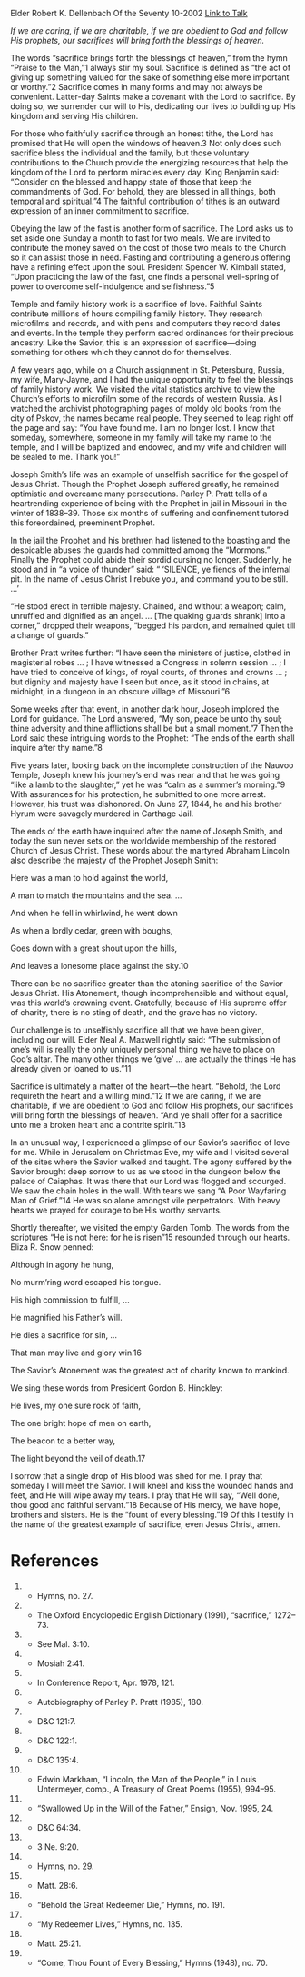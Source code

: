 Elder Robert K. Dellenbach
Of the Seventy
10-2002
[Link to Talk](https://www.churchofjesuschrist.org/study/general-conference/2002/10/sacrifice-brings-forth-the-blessings-of-heaven?lang=eng)

_If we are caring, if we are charitable, if we are obedient to God and follow His prophets, our sacrifices will bring forth the blessings of heaven._

The words “sacrifice brings forth the blessings of heaven,” from the hymn “Praise to the Man,”1 always stir my soul. Sacrifice is defined as “the act of giving up something valued for the sake of something else more important or worthy.”2 Sacrifice comes in many forms and may not always be convenient. Latter-day Saints make a covenant with the Lord to sacrifice. By doing so, we surrender our will to His, dedicating our lives to building up His kingdom and serving His children.

For those who faithfully sacrifice through an honest tithe, the Lord has promised that He will open the windows of heaven.3 Not only does such sacrifice bless the individual and the family, but those voluntary contributions to the Church provide the energizing resources that help the kingdom of the Lord to perform miracles every day. King Benjamin said: “Consider on the blessed and happy state of those that keep the commandments of God. For behold, they are blessed in all things, both temporal and spiritual.”4 The faithful contribution of tithes is an outward expression of an inner commitment to sacrifice.

Obeying the law of the fast is another form of sacrifice. The Lord asks us to set aside one Sunday a month to fast for two meals. We are invited to contribute the money saved on the cost of those two meals to the Church so it can assist those in need. Fasting and contributing a generous offering have a refining effect upon the soul. President Spencer W. Kimball stated, “Upon practicing the law of the fast, one finds a personal well-spring of power to overcome self-indulgence and selfishness.”5

Temple and family history work is a sacrifice of love. Faithful Saints contribute millions of hours compiling family history. They research microfilms and records, and with pens and computers they record dates and events. In the temple they perform sacred ordinances for their precious ancestry. Like the Savior, this is an expression of sacrifice—doing something for others which they cannot do for themselves.

A few years ago, while on a Church assignment in St. Petersburg, Russia, my wife, Mary-Jayne, and I had the unique opportunity to feel the blessings of family history work. We visited the vital statistics archive to view the Church’s efforts to microfilm some of the records of western Russia. As I watched the archivist photographing pages of moldy old books from the city of Pskov, the names became real people. They seemed to leap right off the page and say: “You have found me. I am no longer lost. I know that someday, somewhere, someone in my family will take my name to the temple, and I will be baptized and endowed, and my wife and children will be sealed to me. Thank you!”

Joseph Smith’s life was an example of unselfish sacrifice for the gospel of Jesus Christ. Though the Prophet Joseph suffered greatly, he remained optimistic and overcame many persecutions. Parley P. Pratt tells of a heartrending experience of being with the Prophet in jail in Missouri in the winter of 1838–39. Those six months of suffering and confinement tutored this foreordained, preeminent Prophet.

In the jail the Prophet and his brethren had listened to the boasting and the despicable abuses the guards had committed among the “Mormons.” Finally the Prophet could abide their sordid cursing no longer. Suddenly, he stood and in “a voice of thunder” said: “ ‘SILENCE, ye fiends of the infernal pit. In the name of Jesus Christ I rebuke you, and command you to be still. …’

“He stood erect in terrible majesty. Chained, and without a weapon; calm, unruffled and dignified as an angel. … [The quaking guards shrank] into a corner,” dropped their weapons, “begged his pardon, and remained quiet till a change of guards.”

Brother Pratt writes further: “I have seen the ministers of justice, clothed in magisterial robes … ; I have witnessed a Congress in solemn session … ; I have tried to conceive of kings, of royal courts, of thrones and crowns … ; but dignity and majesty have I seen but once, as it stood in chains, at midnight, in a dungeon in an obscure village of Missouri.”6

Some weeks after that event, in another dark hour, Joseph implored the Lord for guidance. The Lord answered, “My son, peace be unto thy soul; thine adversity and thine afflictions shall be but a small moment.”7 Then the Lord said these intriguing words to the Prophet: “The ends of the earth shall inquire after thy name.”8

Five years later, looking back on the incomplete construction of the Nauvoo Temple, Joseph knew his journey’s end was near and that he was going “like a lamb to the slaughter,” yet he was “calm as a summer’s morning.”9 With assurances for his protection, he submitted to one more arrest. However, his trust was dishonored. On June 27, 1844, he and his brother Hyrum were savagely murdered in Carthage Jail.

The ends of the earth have inquired after the name of Joseph Smith, and today the sun never sets on the worldwide membership of the restored Church of Jesus Christ. These words about the martyred Abraham Lincoln also describe the majesty of the Prophet Joseph Smith:





Here was a man to hold against the world,

A man to match the mountains and the sea. …

And when he fell in whirlwind, he went down

As when a lordly cedar, green with boughs,

Goes down with a great shout upon the hills,

And leaves a lonesome place against the sky.10





There can be no sacrifice greater than the atoning sacrifice of the Savior Jesus Christ. His Atonement, though incomprehensible and without equal, was this world’s crowning event. Gratefully, because of His supreme offer of charity, there is no sting of death, and the grave has no victory.

Our challenge is to unselfishly sacrifice all that we have been given, including our will. Elder Neal A. Maxwell rightly said: “The submission of one’s will is really the only uniquely personal thing we have to place on God’s altar. The many other things we ‘give’ … are actually the things He has already given or loaned to us.”11

Sacrifice is ultimately a matter of the heart—the heart. “Behold, the Lord requireth the heart and a willing mind.”12 If we are caring, if we are charitable, if we are obedient to God and follow His prophets, our sacrifices will bring forth the blessings of heaven. “And ye shall offer for a sacrifice unto me a broken heart and a contrite spirit.”13

In an unusual way, I experienced a glimpse of our Savior’s sacrifice of love for me. While in Jerusalem on Christmas Eve, my wife and I visited several of the sites where the Savior walked and taught. The agony suffered by the Savior brought deep sorrow to us as we stood in the dungeon below the palace of Caiaphas. It was there that our Lord was flogged and scourged. We saw the chain holes in the wall. With tears we sang “A Poor Wayfaring Man of Grief.”14 He was so alone amongst vile perpetrators. With heavy hearts we prayed for courage to be His worthy servants.

Shortly thereafter, we visited the empty Garden Tomb. The words from the scriptures “He is not here: for he is risen”15 resounded through our hearts. Eliza R. Snow penned:





Although in agony he hung,

No murm’ring word escaped his tongue.

His high commission to fulfill, …

He magnified his Father’s will.

He dies a sacrifice for sin, …

That man may live and glory win.16





The Savior’s Atonement was the greatest act of charity known to mankind.

We sing these words from President Gordon B. Hinckley:





He lives, my one sure rock of faith,

The one bright hope of men on earth,

The beacon to a better way,

The light beyond the veil of death.17





I sorrow that a single drop of His blood was shed for me. I pray that someday I will meet the Savior. I will kneel and kiss the wounded hands and feet, and He will wipe away my tears. I pray that He will say, “Well done, thou good and faithful servant.”18 Because of His mercy, we have hope, brothers and sisters. He is the “fount of every blessing.”19 Of this I testify in the name of the greatest example of sacrifice, even Jesus Christ, amen.

# References
1. - Hymns, no. 27.
2. - The Oxford Encyclopedic English Dictionary (1991), “sacrifice,” 1272–73.
3. - See Mal. 3:10.
4. - Mosiah 2:41.
5. - In Conference Report, Apr. 1978, 121.
6. - Autobiography of Parley P. Pratt (1985), 180.
7. - D&C 121:7.
8. - D&C 122:1.
9. - D&C 135:4.
10. - Edwin Markham, “Lincoln, the Man of the People,” in Louis Untermeyer, comp., A Treasury of Great Poems (1955), 994–95.
11. - “Swallowed Up in the Will of the Father,” Ensign, Nov. 1995, 24.
12. - D&C 64:34.
13. - 3 Ne. 9:20.
14. - Hymns, no. 29.
15. - Matt. 28:6.
16. - “Behold the Great Redeemer Die,” Hymns, no. 191.
17. - “My Redeemer Lives,” Hymns, no. 135.
18. - Matt. 25:21.
19. - “Come, Thou Fount of Every Blessing,” Hymns (1948), no. 70.